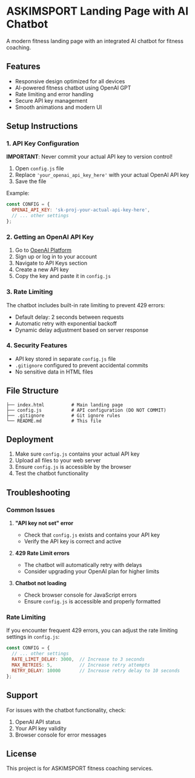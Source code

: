 # ASKIMSPORT Landing Page with AI Chatbot

A modern fitness landing page with an integrated AI chatbot for fitness coaching.

## Features

- Responsive design optimized for all devices
- AI-powered fitness chatbot using OpenAI GPT
- Rate limiting and error handling
- Secure API key management
- Smooth animations and modern UI

## Setup Instructions

### 1. API Key Configuration

**IMPORTANT**: Never commit your actual API key to version control!

1. Open `config.js` file
2. Replace `'your_openai_api_key_here'` with your actual OpenAI API key
3. Save the file

Example:
```javascript
const CONFIG = {
  OPENAI_API_KEY: 'sk-proj-your-actual-api-key-here',
  // ... other settings
};
```

### 2. Getting an OpenAI API Key

1. Go to [OpenAI Platform](https://platform.openai.com/)
2. Sign up or log in to your account
3. Navigate to API Keys section
4. Create a new API key
5. Copy the key and paste it in `config.js`

### 3. Rate Limiting

The chatbot includes built-in rate limiting to prevent 429 errors:
- Default delay: 2 seconds between requests
- Automatic retry with exponential backoff
- Dynamic delay adjustment based on server response

### 4. Security Features

- API key stored in separate `config.js` file
- `.gitignore` configured to prevent accidental commits
- No sensitive data in HTML files

## File Structure

```
├── index.html          # Main landing page
├── config.js           # API configuration (DO NOT COMMIT)
├── .gitignore          # Git ignore rules
└── README.md           # This file
```

## Deployment

1. Make sure `config.js` contains your actual API key
2. Upload all files to your web server
3. Ensure `config.js` is accessible by the browser
4. Test the chatbot functionality

## Troubleshooting

### Common Issues

1. **"API key not set" error**
   - Check that `config.js` exists and contains your API key
   - Verify the API key is correct and active

2. **429 Rate Limit errors**
   - The chatbot will automatically retry with delays
   - Consider upgrading your OpenAI plan for higher limits

3. **Chatbot not loading**
   - Check browser console for JavaScript errors
   - Ensure `config.js` is accessible and properly formatted

### Rate Limiting

If you encounter frequent 429 errors, you can adjust the rate limiting settings in `config.js`:

```javascript
const CONFIG = {
  // ... other settings
  RATE_LIMIT_DELAY: 3000,  // Increase to 3 seconds
  MAX_RETRIES: 5,          // Increase retry attempts
  RETRY_DELAY: 10000       // Increase retry delay to 10 seconds
};
```

## Support

For issues with the chatbot functionality, check:
1. OpenAI API status
2. Your API key validity
3. Browser console for error messages

## License

This project is for ASKIMSPORT fitness coaching services.




